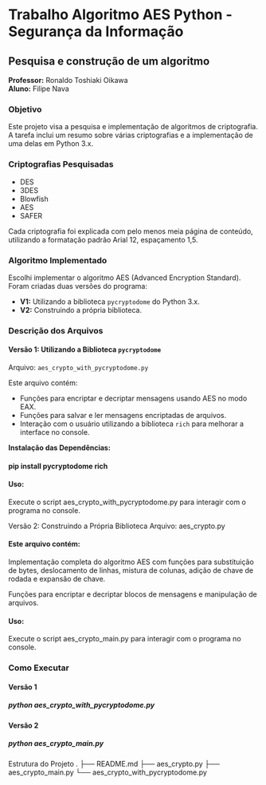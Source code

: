 # Trabalho Algoritmo AES Python - Segurança da Informação

## Pesquisa e construção de um algoritmo

**Professor:** Ronaldo Toshiaki Oikawa  
**Aluno:** Filipe Nava  

### Objetivo
Este projeto visa a pesquisa e implementação de algoritmos de criptografia. A tarefa inclui um resumo sobre várias criptografias e a implementação de uma delas em Python 3.x.

### Criptografias Pesquisadas
- DES
- 3DES
- Blowfish
- AES
- SAFER

Cada criptografia foi explicada com pelo menos meia página de conteúdo, utilizando a formatação padrão Arial 12, espaçamento 1,5.

### Algoritmo Implementado
Escolhi implementar o algoritmo AES (Advanced Encryption Standard). Foram criadas duas versões do programa:

- **V1:** Utilizando a biblioteca `pycryptodome` do Python 3.x.
- **V2:** Construindo a própria biblioteca.

### Descrição dos Arquivos

#### Versão 1: Utilizando a Biblioteca `pycryptodome`
Arquivo: `aes_crypto_with_pycryptodome.py`

Este arquivo contém:
- Funções para encriptar e decriptar mensagens usando AES no modo EAX.
- Funções para salvar e ler mensagens encriptadas de arquivos.
- Interação com o usuário utilizando a biblioteca `rich` para melhorar a interface no console.

**Instalação das Dependências:**

#### pip install pycryptodome rich

#### Uso:
Execute o script aes_crypto_with_pycryptodome.py para interagir com o programa no console.

Versão 2: Construindo a Própria Biblioteca
Arquivo: aes_crypto.py

#### Este arquivo contém:

Implementação completa do algoritmo AES com funções para substituição de bytes, deslocamento de linhas, mistura de colunas, adição de chave de rodada e expansão de chave.

Funções para encriptar e decriptar blocos de mensagens e manipulação de arquivos.

#### Uso:
Execute o script aes_crypto_main.py para interagir com o programa no console.

### Como Executar
#### Versão 1
##### python aes_crypto_with_pycryptodome.py

#### Versão 2

##### python aes_crypto_main.py

Estrutura do Projeto
.
├── README.md
├── aes_crypto.py
├── aes_crypto_main.py
└── aes_crypto_with_pycryptodome.py







